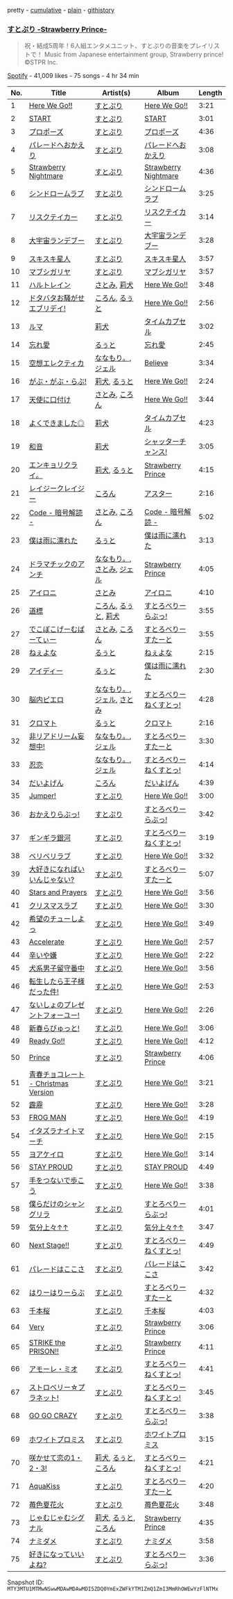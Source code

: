 pretty - [cumulative](/playlists/cumulative/37i9dQZF1DXaMXPT7ghdqO.md) - [plain](/playlists/plain/37i9dQZF1DXaMXPT7ghdqO) - [githistory](https://github.githistory.xyz/mackorone/spotify-playlist-archive/blob/main/playlists/plain/37i9dQZF1DXaMXPT7ghdqO)

### [すとぷり \-Strawberry Prince\-](https://open.spotify.com/playlist/37i9dQZF1DXaMXPT7ghdqO)

> 祝・結成5周年！6人組エンタメユニット、すとぷりの音楽をプレイリストで！ Music from Japanese entertainment group, Strawberry prince! ©STPR Inc.

[Spotify](https://open.spotify.com/user/spotify) - 41,009 likes - 75 songs - 4 hr 34 min

| No. | Title | Artist(s) | Album | Length |
|---|---|---|---|---|
| 1 | [Here We Go!!](https://open.spotify.com/track/5oryRxjSdZv1qKiQEIPmTP) | [すとぷり](https://open.spotify.com/artist/2i0kSiF991uhqOBfdKfB24) | [Here We Go!!](https://open.spotify.com/album/6Nbq2Qh6rbWgtZz7ECEkQT) | 3:21 |
| 2 | [START](https://open.spotify.com/track/1k9h45ikBq1Gr5UBHOUCST) | [すとぷり](https://open.spotify.com/artist/2i0kSiF991uhqOBfdKfB24) | [START](https://open.spotify.com/album/1qBgUYfDfzjDYCPzLkCRQ5) | 3:01 |
| 3 | [プロポーズ](https://open.spotify.com/track/4Hn1MaiA1sHcNsse0Iv3go) | [すとぷり](https://open.spotify.com/artist/2i0kSiF991uhqOBfdKfB24) | [プロポーズ](https://open.spotify.com/album/5WB3bPcshJT2HAz2htMxlw) | 4:36 |
| 4 | [パレードへおかえり](https://open.spotify.com/track/6cHBRasCghhRUbnHJZU4wp) | [すとぷり](https://open.spotify.com/artist/2i0kSiF991uhqOBfdKfB24) | [パレードへおかえり](https://open.spotify.com/album/6L8qaxzQsNjvkRWOYtd5LK) | 3:08 |
| 5 | [Strawberry Nightmare](https://open.spotify.com/track/55fM18OVQB3Izn3TZOmHvr) | [すとぷり](https://open.spotify.com/artist/2i0kSiF991uhqOBfdKfB24) | [Strawberry Nightmare](https://open.spotify.com/album/6NT865tWFR5OFIPh397Fo1) | 4:36 |
| 6 | [シンドロームラブ](https://open.spotify.com/track/1ig9M0OoOpxHq7xr2vVDfG) | [すとぷり](https://open.spotify.com/artist/2i0kSiF991uhqOBfdKfB24) | [シンドロームラブ](https://open.spotify.com/album/45Qul3OlqYP7BZIp9zcMJL) | 3:25 |
| 7 | [リスクテイカー](https://open.spotify.com/track/3Ppm073nnE7IAxLQacURpQ) | [すとぷり](https://open.spotify.com/artist/2i0kSiF991uhqOBfdKfB24) | [リスクテイカー](https://open.spotify.com/album/3HdSWo43EU862jJZVY89GJ) | 3:14 |
| 8 | [大宇宙ランデブー](https://open.spotify.com/track/1v3hmQpwlYsLh0XXJyhTfS) | [すとぷり](https://open.spotify.com/artist/2i0kSiF991uhqOBfdKfB24) | [大宇宙ランデブー](https://open.spotify.com/album/4VBZwlVeF5PNuwwByrBCId) | 3:28 |
| 9 | [スキスキ星人](https://open.spotify.com/track/1BBvHTmcBR3Ljw6ZECnRrm) | [すとぷり](https://open.spotify.com/artist/2i0kSiF991uhqOBfdKfB24) | [スキスキ星人](https://open.spotify.com/album/64lwRLEExaXcYlLsW6HSfU) | 3:57 |
| 10 | [マブシガリヤ](https://open.spotify.com/track/7c44Ur3KXo6Al7voAHYApt) | [すとぷり](https://open.spotify.com/artist/2i0kSiF991uhqOBfdKfB24) | [マブシガリヤ](https://open.spotify.com/album/4Dqr6UvR7MKjPxOSZfOUXh) | 3:57 |
| 11 | [ハルトレイン](https://open.spotify.com/track/178x6DAixou1uwfnVaMH1q) | [さとみ](https://open.spotify.com/artist/2urNn4p0PObk4fI7inxW6Q), [莉犬](https://open.spotify.com/artist/3of301alMiUWK1KFTLcj4L) | [Here We Go!!](https://open.spotify.com/album/6Nbq2Qh6rbWgtZz7ECEkQT) | 3:48 |
| 12 | [ドタバタお騒がせエブリデイ!](https://open.spotify.com/track/4mD28YIBzG99q1w4KGj3zS) | [ころん](https://open.spotify.com/artist/21zena64R6JhAeG6EvvvWQ), [るぅと](https://open.spotify.com/artist/4HVrQm6wGdr7u8MpunIVIa) | [Here We Go!!](https://open.spotify.com/album/6Nbq2Qh6rbWgtZz7ECEkQT) | 2:56 |
| 13 | [ルマ](https://open.spotify.com/track/2sohKLm03IuyZNYXWWnduB) | [莉犬](https://open.spotify.com/artist/3of301alMiUWK1KFTLcj4L) | [タイムカプセル](https://open.spotify.com/album/6ZG2fGDSPwAkTZLHuU1BSA) | 3:02 |
| 14 | [忘れ愛](https://open.spotify.com/track/7w7pRTtfLr3P7ECAdmMOCO) | [るぅと](https://open.spotify.com/artist/4HVrQm6wGdr7u8MpunIVIa) | [忘れ愛](https://open.spotify.com/album/6frnK8zj1zxaWvlnYn7Zd9) | 2:45 |
| 15 | [空想エレクティカ](https://open.spotify.com/track/4PKNjCaQoIiZxWjK7hfSwl) | [ななもり。](https://open.spotify.com/artist/3ebYjwWDYnmnfdoQ1eNljv), [ジェル](https://open.spotify.com/artist/678d2MFMPOS91dWApOi2G6) | [Believe](https://open.spotify.com/album/6I6cWxrHWlcF0ykyxj9H0v) | 3:34 |
| 16 | [がぶ・がぶ・らぶ!](https://open.spotify.com/track/1gAyaVQ5JD8QVRja4RaWLW) | [莉犬](https://open.spotify.com/artist/3of301alMiUWK1KFTLcj4L), [るぅと](https://open.spotify.com/artist/4HVrQm6wGdr7u8MpunIVIa) | [Here We Go!!](https://open.spotify.com/album/6Nbq2Qh6rbWgtZz7ECEkQT) | 2:24 |
| 17 | [天使に口付け](https://open.spotify.com/track/1CS0s0kJXCzKldgyFOvyzG) | [さとみ](https://open.spotify.com/artist/2urNn4p0PObk4fI7inxW6Q), [ころん](https://open.spotify.com/artist/21zena64R6JhAeG6EvvvWQ) | [Here We Go!!](https://open.spotify.com/album/6Nbq2Qh6rbWgtZz7ECEkQT) | 3:44 |
| 18 | [よくできました◎](https://open.spotify.com/track/08GTTjgTpip5yfZH5IBDbA) | [莉犬](https://open.spotify.com/artist/3of301alMiUWK1KFTLcj4L) | [タイムカプセル](https://open.spotify.com/album/6ZG2fGDSPwAkTZLHuU1BSA) | 4:23 |
| 19 | [和音](https://open.spotify.com/track/5KrnFLL1qjWglTNDGPUL6x) | [莉犬](https://open.spotify.com/artist/3of301alMiUWK1KFTLcj4L) | [シャッターチャンス!](https://open.spotify.com/album/5Uuo59qqK2a1Epo6IAqbiC) | 3:05 |
| 20 | [エンキョリクライ。](https://open.spotify.com/track/4PGOMtHPa0VzTj1fBdePAN) | [莉犬](https://open.spotify.com/artist/3of301alMiUWK1KFTLcj4L), [るぅと](https://open.spotify.com/artist/4HVrQm6wGdr7u8MpunIVIa) | [Strawberry Prince](https://open.spotify.com/album/1GzvzuViPqRHELbMtkY9JM) | 4:15 |
| 21 | [レイジークレイジー](https://open.spotify.com/track/5aWZWMPOlv3lG5pBRdZ2si) | [ころん](https://open.spotify.com/artist/21zena64R6JhAeG6EvvvWQ) | [アスター](https://open.spotify.com/album/4bVrKqe9KlUdqnolJb5f82) | 2:16 |
| 22 | [Code \- 暗号解読 \-](https://open.spotify.com/track/1XxgMFkkR96rrMLQJs06uR) | [さとみ](https://open.spotify.com/artist/2urNn4p0PObk4fI7inxW6Q), [ころん](https://open.spotify.com/artist/21zena64R6JhAeG6EvvvWQ) | [Code \- 暗号解読 \-](https://open.spotify.com/album/3HoEhzPPKdCNlHw3fTYOxS) | 5:02 |
| 23 | [僕は雨に濡れた](https://open.spotify.com/track/5460KYRCtUxr9y5aUExEyG) | [るぅと](https://open.spotify.com/artist/4HVrQm6wGdr7u8MpunIVIa) | [僕は雨に濡れた](https://open.spotify.com/album/7i1aLkKF1UPJBCG85DpKqH) | 3:13 |
| 24 | [ドラマチックのアンチ](https://open.spotify.com/track/10OmslVBf9UbOPwL5m52AM) | [ななもり。](https://open.spotify.com/artist/3ebYjwWDYnmnfdoQ1eNljv), [さとみ](https://open.spotify.com/artist/2urNn4p0PObk4fI7inxW6Q), [ジェル](https://open.spotify.com/artist/678d2MFMPOS91dWApOi2G6) | [Strawberry Prince](https://open.spotify.com/album/1GzvzuViPqRHELbMtkY9JM) | 4:05 |
| 25 | [アイロニ](https://open.spotify.com/track/160GI2uiGYENJbeh4hJIw7) | [さとみ](https://open.spotify.com/artist/2urNn4p0PObk4fI7inxW6Q) | [アイロニ](https://open.spotify.com/album/24gjv9MJq3I9v1yrqT6QA1) | 4:10 |
| 26 | [道標](https://open.spotify.com/track/69uzBPnsEJKLC9oMQXMbwg) | [ころん](https://open.spotify.com/artist/21zena64R6JhAeG6EvvvWQ), [るぅと](https://open.spotify.com/artist/4HVrQm6wGdr7u8MpunIVIa), [莉犬](https://open.spotify.com/artist/3of301alMiUWK1KFTLcj4L) | [すとろべりーらぶっ!](https://open.spotify.com/album/6JRx2reXbLsdIyupLh88Ms) | 3:55 |
| 27 | [でこぼこげーむぱーてぃー](https://open.spotify.com/track/6Wurqa9hoSLHlfpc8rjQNP) | [さとみ](https://open.spotify.com/artist/2urNn4p0PObk4fI7inxW6Q), [ころん](https://open.spotify.com/artist/21zena64R6JhAeG6EvvvWQ) | [すとろべりーすたーと](https://open.spotify.com/album/2SMrkC9bhd3o19ULQcTvGA) | 3:55 |
| 28 | [ねぇよな](https://open.spotify.com/track/12C4oYIdJTXb8EXapCVoqu) | [るぅと](https://open.spotify.com/artist/4HVrQm6wGdr7u8MpunIVIa) | [ねぇよな](https://open.spotify.com/album/2VAHzJjvtuPrVEUoiQ79no) | 2:15 |
| 29 | [アイディー](https://open.spotify.com/track/4ugz2sWaFEpueOjHAMR0jR) | [るぅと](https://open.spotify.com/artist/4HVrQm6wGdr7u8MpunIVIa) | [僕は雨に濡れた](https://open.spotify.com/album/7i1aLkKF1UPJBCG85DpKqH) | 2:30 |
| 30 | [脳内ピエロ](https://open.spotify.com/track/3xaMOAP9yNTgEz6IUifi8R) | [ななもり。](https://open.spotify.com/artist/3ebYjwWDYnmnfdoQ1eNljv), [ジェル](https://open.spotify.com/artist/678d2MFMPOS91dWApOi2G6), [さとみ](https://open.spotify.com/artist/2urNn4p0PObk4fI7inxW6Q) | [すとろべりーねくすとっ!](https://open.spotify.com/album/6VnZ4k6Lr9ZySRqcMZ48GJ) | 4:28 |
| 31 | [クロマト](https://open.spotify.com/track/6rPxxeboH9iQhWbPhPzU2Y) | [るぅと](https://open.spotify.com/artist/4HVrQm6wGdr7u8MpunIVIa) | [クロマト](https://open.spotify.com/album/4wjOGKZ8GHFcxWAAHeY7MS) | 2:16 |
| 32 | [非リアドリーム妄想中!](https://open.spotify.com/track/0QZZj1rYSvvGQVviE2v8vi) | [ななもり。](https://open.spotify.com/artist/3ebYjwWDYnmnfdoQ1eNljv), [ジェル](https://open.spotify.com/artist/678d2MFMPOS91dWApOi2G6) | [すとろべりーすたーと](https://open.spotify.com/album/2SMrkC9bhd3o19ULQcTvGA) | 3:30 |
| 33 | [忍恋](https://open.spotify.com/track/6QD1bJUKQyQe2vTgrQt21M) | [ななもり。](https://open.spotify.com/artist/3ebYjwWDYnmnfdoQ1eNljv), [ジェル](https://open.spotify.com/artist/678d2MFMPOS91dWApOi2G6) | [すとろべりーねくすとっ!](https://open.spotify.com/album/6VnZ4k6Lr9ZySRqcMZ48GJ) | 4:14 |
| 34 | [だいよげん](https://open.spotify.com/track/4bV7sX5toVrQJIvamzkqam) | [ころん](https://open.spotify.com/artist/21zena64R6JhAeG6EvvvWQ) | [だいよげん](https://open.spotify.com/album/3On5tKLgPhPwXIE7QREADq) | 4:39 |
| 35 | [Jumper!](https://open.spotify.com/track/2z6oPwJBy21o6cDyEewRZ4) | [すとぷり](https://open.spotify.com/artist/2i0kSiF991uhqOBfdKfB24) | [Here We Go!!](https://open.spotify.com/album/6Nbq2Qh6rbWgtZz7ECEkQT) | 3:00 |
| 36 | [おかえりらぶっ!](https://open.spotify.com/track/0g7afKFBOqx7tiLoYhvneF) | [すとぷり](https://open.spotify.com/artist/2i0kSiF991uhqOBfdKfB24) | [すとろべりーらぶっ!](https://open.spotify.com/album/6JRx2reXbLsdIyupLh88Ms) | 3:42 |
| 37 | [ギンギラ銀河](https://open.spotify.com/track/4cw2aJ8jSxhNWgtu2who12) | [すとぷり](https://open.spotify.com/artist/2i0kSiF991uhqOBfdKfB24) | [すとろべりーねくすとっ!](https://open.spotify.com/album/6VnZ4k6Lr9ZySRqcMZ48GJ) | 3:19 |
| 38 | [ベリベリラブ](https://open.spotify.com/track/1px44UszuS2Mka8kaNzlwK) | [すとぷり](https://open.spotify.com/artist/2i0kSiF991uhqOBfdKfB24) | [Here We Go!!](https://open.spotify.com/album/6Nbq2Qh6rbWgtZz7ECEkQT) | 3:32 |
| 39 | [大好きになればいいんじゃない?](https://open.spotify.com/track/6Sty65Lwtk1n6292gkpkT2) | [すとぷり](https://open.spotify.com/artist/2i0kSiF991uhqOBfdKfB24) | [すとろべりーすたーと](https://open.spotify.com/album/2SMrkC9bhd3o19ULQcTvGA) | 5:07 |
| 40 | [Stars and Prayers](https://open.spotify.com/track/0YcHZUzdfdUxRrdD0K6UsG) | [すとぷり](https://open.spotify.com/artist/2i0kSiF991uhqOBfdKfB24) | [Here We Go!!](https://open.spotify.com/album/6Nbq2Qh6rbWgtZz7ECEkQT) | 3:56 |
| 41 | [クリスマスラブ](https://open.spotify.com/track/3J9g4S55hRXSHs4ZgmnvY7) | [すとぷり](https://open.spotify.com/artist/2i0kSiF991uhqOBfdKfB24) | [Here We Go!!](https://open.spotify.com/album/6Nbq2Qh6rbWgtZz7ECEkQT) | 3:30 |
| 42 | [希望のチューしよっ](https://open.spotify.com/track/13itvOxVMK2kmSTc3RQKu0) | [すとぷり](https://open.spotify.com/artist/2i0kSiF991uhqOBfdKfB24) | [Here We Go!!](https://open.spotify.com/album/6Nbq2Qh6rbWgtZz7ECEkQT) | 3:49 |
| 43 | [Accelerate](https://open.spotify.com/track/5mF7AYXLzzW5hS86Ut6uuI) | [すとぷり](https://open.spotify.com/artist/2i0kSiF991uhqOBfdKfB24) | [Here We Go!!](https://open.spotify.com/album/6Nbq2Qh6rbWgtZz7ECEkQT) | 2:57 |
| 44 | [辛いや嫌](https://open.spotify.com/track/0Yce7K4Gd8F1Ir2DqJVfkU) | [すとぷり](https://open.spotify.com/artist/2i0kSiF991uhqOBfdKfB24) | [Here We Go!!](https://open.spotify.com/album/6Nbq2Qh6rbWgtZz7ECEkQT) | 2:22 |
| 45 | [犬系男子留守番中](https://open.spotify.com/track/3mHxAkv73HkKcFCxRKHKOx) | [すとぷり](https://open.spotify.com/artist/2i0kSiF991uhqOBfdKfB24) | [Here We Go!!](https://open.spotify.com/album/6Nbq2Qh6rbWgtZz7ECEkQT) | 3:56 |
| 46 | [転生したら王子様だった件!](https://open.spotify.com/track/27tor6VqWB313GHXqZz8kC) | [すとぷり](https://open.spotify.com/artist/2i0kSiF991uhqOBfdKfB24) | [Here We Go!!](https://open.spotify.com/album/6Nbq2Qh6rbWgtZz7ECEkQT) | 2:53 |
| 47 | [ないしょのプレゼントフォーユー!](https://open.spotify.com/track/0y67B3CnfhwtaaqoqxpGBX) | [すとぷり](https://open.spotify.com/artist/2i0kSiF991uhqOBfdKfB24) | [Here We Go!!](https://open.spotify.com/album/6Nbq2Qh6rbWgtZz7ECEkQT) | 2:26 |
| 48 | [新春らびゅっと!](https://open.spotify.com/track/20xDe22UsxCHWZLtbQzOop) | [すとぷり](https://open.spotify.com/artist/2i0kSiF991uhqOBfdKfB24) | [Here We Go!!](https://open.spotify.com/album/6Nbq2Qh6rbWgtZz7ECEkQT) | 3:06 |
| 49 | [Ready Go!!](https://open.spotify.com/track/6tegIQ47QKtO7ihE5ypMyN) | [すとぷり](https://open.spotify.com/artist/2i0kSiF991uhqOBfdKfB24) | [Here We Go!!](https://open.spotify.com/album/6Nbq2Qh6rbWgtZz7ECEkQT) | 4:12 |
| 50 | [Prince](https://open.spotify.com/track/5Sd25owj9OhWGklMI4Bvhj) | [すとぷり](https://open.spotify.com/artist/2i0kSiF991uhqOBfdKfB24) | [Strawberry Prince](https://open.spotify.com/album/1GzvzuViPqRHELbMtkY9JM) | 4:06 |
| 51 | [青春チョコレート \- Christmas Version](https://open.spotify.com/track/1XEATRA9P0Eb2RuBARo0P7) | [すとぷり](https://open.spotify.com/artist/2i0kSiF991uhqOBfdKfB24) | [Here We Go!!](https://open.spotify.com/album/6Nbq2Qh6rbWgtZz7ECEkQT) | 3:21 |
| 52 | [霹靂](https://open.spotify.com/track/71E8i4jYbgiYvEmj9zOAuX) | [すとぷり](https://open.spotify.com/artist/2i0kSiF991uhqOBfdKfB24) | [Here We Go!!](https://open.spotify.com/album/6Nbq2Qh6rbWgtZz7ECEkQT) | 3:28 |
| 53 | [FROG MAN](https://open.spotify.com/track/26KL0IASrWq7D3tsf3mYVO) | [すとぷり](https://open.spotify.com/artist/2i0kSiF991uhqOBfdKfB24) | [Here We Go!!](https://open.spotify.com/album/6Nbq2Qh6rbWgtZz7ECEkQT) | 4:19 |
| 54 | [イタズラナイトマーチ](https://open.spotify.com/track/0byUF4CYDVJXJ9mkMiDUu3) | [すとぷり](https://open.spotify.com/artist/2i0kSiF991uhqOBfdKfB24) | [Here We Go!!](https://open.spotify.com/album/6Nbq2Qh6rbWgtZz7ECEkQT) | 2:15 |
| 55 | [ヨアケイロ](https://open.spotify.com/track/03QMOcvxXRRQuk4glPBBij) | [すとぷり](https://open.spotify.com/artist/2i0kSiF991uhqOBfdKfB24) | [Here We Go!!](https://open.spotify.com/album/6Nbq2Qh6rbWgtZz7ECEkQT) | 3:14 |
| 56 | [STAY PROUD](https://open.spotify.com/track/6YR3O2J3sArbxFGRgWuDDn) | [すとぷり](https://open.spotify.com/artist/2i0kSiF991uhqOBfdKfB24) | [STAY PROUD](https://open.spotify.com/album/1D0ihD3YqJxtn8gYwENqUW) | 4:49 |
| 57 | [手をつないで歩こう](https://open.spotify.com/track/0i4m7S9avadyMHkg7yMNCk) | [すとぷり](https://open.spotify.com/artist/2i0kSiF991uhqOBfdKfB24) | [Here We Go!!](https://open.spotify.com/album/6Nbq2Qh6rbWgtZz7ECEkQT) | 3:38 |
| 58 | [僕らだけのシャングリラ](https://open.spotify.com/track/5MBOUl4Cbn1YhdU135mjxO) | [すとぷり](https://open.spotify.com/artist/2i0kSiF991uhqOBfdKfB24) | [すとろべりーらぶっ!](https://open.spotify.com/album/6JRx2reXbLsdIyupLh88Ms) | 4:01 |
| 59 | [気分上々↑↑](https://open.spotify.com/track/1Ymiw5yfFzwSkbrAN3iAKm) | [すとぷり](https://open.spotify.com/artist/2i0kSiF991uhqOBfdKfB24) | [気分上々↑↑](https://open.spotify.com/album/3AQbaaW4tZGqnX5tIgwd0n) | 3:47 |
| 60 | [Next Stage!!](https://open.spotify.com/track/4CTuceahOjQhaEYFtCIciE) | [すとぷり](https://open.spotify.com/artist/2i0kSiF991uhqOBfdKfB24) | [すとろべりーねくすとっ!](https://open.spotify.com/album/6VnZ4k6Lr9ZySRqcMZ48GJ) | 4:49 |
| 61 | [パレードはここさ](https://open.spotify.com/track/7kxQOvJyKpJ5qxJA47ns0y) | [すとぷり](https://open.spotify.com/artist/2i0kSiF991uhqOBfdKfB24) | [パレードはここさ](https://open.spotify.com/album/7sXmjRoJ0CC9Hl84kAIi3q) | 3:42 |
| 62 | [はりーはりーらぶ](https://open.spotify.com/track/1TxIOOB16wgtqlZCzAHgpC) | [すとぷり](https://open.spotify.com/artist/2i0kSiF991uhqOBfdKfB24) | [すとろべりーすたーと](https://open.spotify.com/album/2SMrkC9bhd3o19ULQcTvGA) | 4:32 |
| 63 | [千本桜](https://open.spotify.com/track/5w25VJ2bjvDBtKoKMR9ZYH) | [すとぷり](https://open.spotify.com/artist/2i0kSiF991uhqOBfdKfB24) | [千本桜](https://open.spotify.com/album/6bS7VaPu5juDVoagjPOJts) | 4:03 |
| 64 | [Very](https://open.spotify.com/track/6ET6x9liuhqDx4cIGXk7aX) | [すとぷり](https://open.spotify.com/artist/2i0kSiF991uhqOBfdKfB24) | [Strawberry Prince](https://open.spotify.com/album/1GzvzuViPqRHELbMtkY9JM) | 3:06 |
| 65 | [STRIKE the PRISON!!](https://open.spotify.com/track/3Fv1HdrHzaREMva5Lqin8T) | [すとぷり](https://open.spotify.com/artist/2i0kSiF991uhqOBfdKfB24) | [Strawberry Prince](https://open.spotify.com/album/1GzvzuViPqRHELbMtkY9JM) | 4:11 |
| 66 | [アモーレ・ミオ](https://open.spotify.com/track/2eKA779bIfY6nzcDfsoyBd) | [すとぷり](https://open.spotify.com/artist/2i0kSiF991uhqOBfdKfB24) | [すとろべりーねくすとっ!](https://open.spotify.com/album/6VnZ4k6Lr9ZySRqcMZ48GJ) | 4:41 |
| 67 | [ストロベリー☆プラネット!](https://open.spotify.com/track/1E2vRsKtIXRIsNQNaZF53e) | [すとぷり](https://open.spotify.com/artist/2i0kSiF991uhqOBfdKfB24) | [すとろべりーねくすとっ!](https://open.spotify.com/album/6VnZ4k6Lr9ZySRqcMZ48GJ) | 3:45 |
| 68 | [GO GO CRAZY](https://open.spotify.com/track/4GeQT4dsLMsUlEgQjscqj7) | [すとぷり](https://open.spotify.com/artist/2i0kSiF991uhqOBfdKfB24) | [すとろべりーらぶっ!](https://open.spotify.com/album/6JRx2reXbLsdIyupLh88Ms) | 3:38 |
| 69 | [ホワイトプロミス](https://open.spotify.com/track/16be9wt3YbM1vRsGmVlVbV) | [すとぷり](https://open.spotify.com/artist/2i0kSiF991uhqOBfdKfB24) | [ホワイトプロミス](https://open.spotify.com/album/79sfFfHLmClkYm65e6trBv) | 3:15 |
| 70 | [咲かせて恋の1・2・3!](https://open.spotify.com/track/4T35f1IdcyOvbSHitwEHh4) | [莉犬](https://open.spotify.com/artist/3of301alMiUWK1KFTLcj4L), [るぅと](https://open.spotify.com/artist/4HVrQm6wGdr7u8MpunIVIa), [ころん](https://open.spotify.com/artist/21zena64R6JhAeG6EvvvWQ) | [すとろべりーねくすとっ!](https://open.spotify.com/album/6VnZ4k6Lr9ZySRqcMZ48GJ) | 4:21 |
| 71 | [AquaKiss](https://open.spotify.com/track/32yFiu9Rx5LmibnyUjq8di) | [すとぷり](https://open.spotify.com/artist/2i0kSiF991uhqOBfdKfB24) | [すとろべりーすたーと](https://open.spotify.com/album/2SMrkC9bhd3o19ULQcTvGA) | 4:20 |
| 72 | [苺色夏花火](https://open.spotify.com/track/2GI5FvnyRNTjqUE1y1YrRA) | [すとぷり](https://open.spotify.com/artist/2i0kSiF991uhqOBfdKfB24) | [苺色夏花火](https://open.spotify.com/album/4wZ7hVTUwdUtVaIYI9gIW3) | 3:48 |
| 73 | [じゃむじゃむシグナル](https://open.spotify.com/track/2VG5lGbvYXqAHbK9PWydM9) | [莉犬](https://open.spotify.com/artist/3of301alMiUWK1KFTLcj4L), [るぅと](https://open.spotify.com/artist/4HVrQm6wGdr7u8MpunIVIa), [ころん](https://open.spotify.com/artist/21zena64R6JhAeG6EvvvWQ) | [Strawberry Prince](https://open.spotify.com/album/1GzvzuViPqRHELbMtkY9JM) | 4:35 |
| 74 | [ナミダメ](https://open.spotify.com/track/7eI11v0S0SpB896efwVkCX) | [すとぷり](https://open.spotify.com/artist/2i0kSiF991uhqOBfdKfB24) | [ナミダメ](https://open.spotify.com/album/1zYayr9HkFUjZlbv4C4zUZ) | 3:58 |
| 75 | [好きになっていいよね?](https://open.spotify.com/track/6qH3GeLHag5sqicN7FDuce) | [すとぷり](https://open.spotify.com/artist/2i0kSiF991uhqOBfdKfB24) | [すとろべりーらぶっ!](https://open.spotify.com/album/6JRx2reXbLsdIyupLh88Ms) | 3:36 |

Snapshot ID: `MTY3MTU1MTMwNSwwMDAwMDAwMDI5ZDQ0YmExZWFkYTM1ZmQ1ZmI3MmRhOWEwYzFlNTMx`
